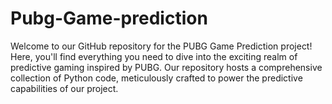 # Pubg-Game-prediction
Welcome to our GitHub repository for the PUBG Game Prediction project! Here, you'll find everything you need to dive into the exciting realm of predictive gaming inspired by PUBG.  Our repository hosts a comprehensive collection of Python code, meticulously crafted to power the predictive capabilities of our project.
